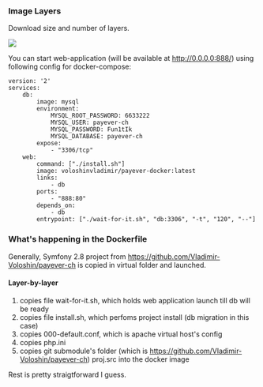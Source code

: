 ### Image Layers
Download size and number of layers.

[![](https://images.microbadger.com/badges/image/voloshinvladimir/payever-docker.svg)](https://microbadger.com/images/voloshinvladimir/payever-docker)

You can start web-application (will be available at http://0.0.0.0:888/) using following config for docker-compose:
```
version: '2'
services:
    db:
        image: mysql
        environment:
            MYSQL_ROOT_PASSWORD: 6633222
            MYSQL_USER: payever-ch
            MYSQL_PASSWORD: Fun1tIk
            MYSQL_DATABASE: payever-ch
        expose:
            - "3306/tcp"
    web:
        command: ["./install.sh"]
        image: voloshinvladimir/payever-docker:latest
        links:
            - db
        ports:
            - "888:80"
        depends_on:
            - db
        entrypoint: ["./wait-for-it.sh", "db:3306", "-t", "120", "--"]

```

### What's happening in the Dockerfile

Generally, Symfony 2.8 project from https://github.com/Vladimir-Voloshin/payever-ch is copied in virtual folder and launched.

#### Layer-by-layer
 
1. copies file wait-for-it.sh, which holds web application launch till db will be ready
2. copies file install.sh, which perfoms project install (db migration in this case)
3. copies 000-default.conf, which is apache virtual host's config
4. copies php.ini
5. copies git submodule's folder (which is https://github.com/Vladimir-Voloshin/payever-ch) proj.src into the docker image

Rest is pretty straigtforward I guess.
